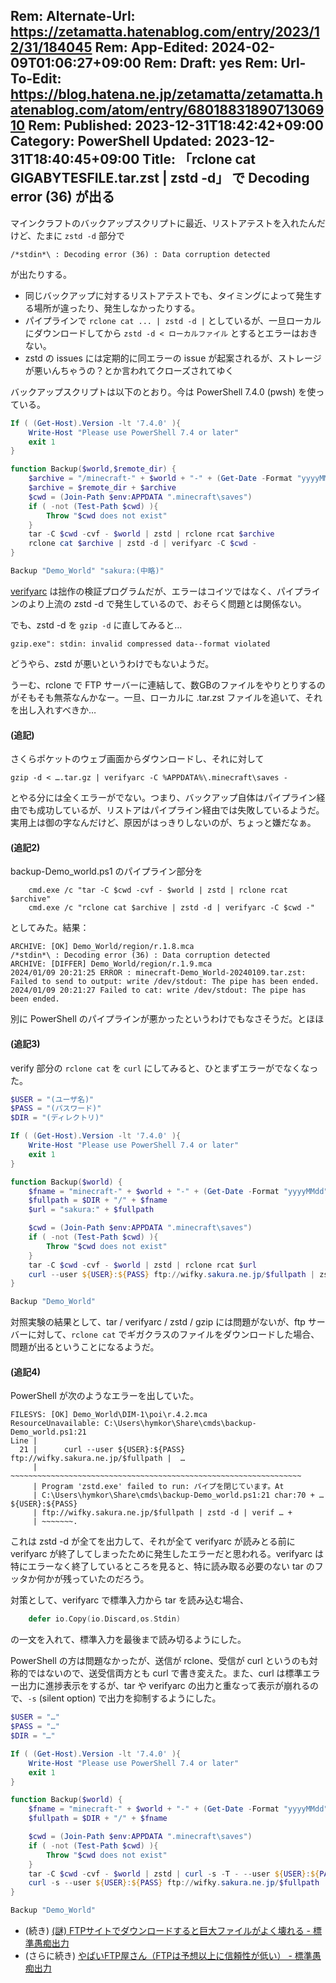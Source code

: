 Rem: Alternate-Url: https://zetamatta.hatenablog.com/entry/2023/12/31/184045
Rem: App-Edited: 2024-02-09T01:06:27+09:00
Rem: Draft: yes
Rem: Url-To-Edit: https://blog.hatena.ne.jp/zetamatta/zetamatta.hatenablog.com/atom/entry/6801883189071306910
Rem: Published: 2023-12-31T18:42:42+09:00
Category: PowerShell
Updated: 2023-12-31T18:40:45+09:00
Title: 「rclone cat GIGABYTESFILE.tar.zst | zstd -d」 で Decoding error (36) が出る
---
マインクラフトのバックアップスクリプトに最近、リストアテストを入れたんだけど、たまに `zstd -d` 部分で

```
/*stdin*\ : Decoding error (36) : Data corruption detected
```

が出たりする。

+ 同じバックアップに対するリストアテストでも、タイミングによって発生する場所が違ったり、発生しなかったりする。
+ パイプラインで `rclone cat ... | zstd -d |` としているが、一旦ローカルにダウンロードしてから `zstd -d < ローカルファイル` とするとエラーはおきない。
+ zstd の issues には定期的に同エラーの issue が起案されるが、ストレージが悪いんちゃうの？とか言われてクローズされてゆく

バックアップスクリプトは以下のとおり。今は PowerShell 7.4.0 (pwsh) を使っている。

```ps1
If ( (Get-Host).Version -lt '7.4.0' ){
    Write-Host "Please use PowerShell 7.4 or later"
    exit 1
}

function Backup($world,$remote_dir) {
    $archive = "/minecraft-" + $world + "-" + (Get-Date -Format "yyyyMMdd") + ".tar.zst"
    $archive = $remote_dir + $archive
    $cwd = (Join-Path $env:APPDATA ".minecraft\saves")
    if ( -not (Test-Path $cwd) ){
        Throw "$cwd does not exist"
    }
    tar -C $cwd -cvf - $world | zstd | rclone rcat $archive
    rclone cat $archive | zstd -d | verifyarc -C $cwd -
}

Backup "Demo_World" "sakura:(中略)"
```

[verifyarc] は拙作の検証プログラムだが、エラーはコイツではなく、パイプラインのより上流の zstd -d で発生しているので、おそらく問題とは関係ない。

[verifyarc]: https://github.com/hymkor/verifyarc

でも、zstd -d を `gzip -d` に直してみると…

```
gzip.exe": stdin: invalid compressed data--format violated
```

どうやら、zstd が悪いというわけでもないようだ。

うーむ、rclone で FTP サーバーに連結して、数GBのファイルをやりとりするのがそもそも無茶なんかなー。一旦、ローカルに .tar.zst ファイルを追いて、それを出し入れすべきか…

#### (追記)

さくらポケットのウェブ画面からダウンロードし、それに対して

```
gzip -d < ….tar.gz | verifyarc -C %APPDATA%\.minecraft\saves -
```

とやる分には全くエラーがでない。つまり、バックアップ自体はパイプライン経由でも成功しているが、リストアはパイプライン経由では失敗しているようだ。実用上は御の字なんだけど、原因がはっきりしないのが、ちょっと嫌だなぁ。

#### (追記2)

backup-Demo\_world.ps1 のパイプライン部分を

```
    cmd.exe /c "tar -C $cwd -cvf - $world | zstd | rclone rcat $archive"
    cmd.exe /c "rclone cat $archive | zstd -d | verifyarc -C $cwd -"
```

としてみた。結果：

```
ARCHIVE: [OK] Demo_World/region/r.1.8.mca
/*stdin*\ : Decoding error (36) : Data corruption detected
ARCHIVE: [DIFFER] Demo_World/region/r.1.9.mca
2024/01/09 20:21:25 ERROR : minecraft-Demo_World-20240109.tar.zst: Failed to send to output: write /dev/stdout: The pipe has been ended.
2024/01/09 20:21:27 Failed to cat: write /dev/stdout: The pipe has been ended.
```

別に PowerShell のパイプラインが悪かったというわけでもなさそうだ。とほほ

#### (追記3)

verify 部分の `rclone cat` を `curl` にしてみると、ひとまずエラーがでなくなった。

```ps1
$USER = "(ユーザ名)"
$PASS = "(パスワード)"
$DIR = "(ディレクトリ)"

If ( (Get-Host).Version -lt '7.4.0' ){
    Write-Host "Please use PowerShell 7.4 or later"
    exit 1
}

function Backup($world) {
    $fname = "minecraft-" + $world + "-" + (Get-Date -Format "yyyyMMdd") + ".tar.zst"
    $fullpath = $DIR + "/" + $fname
    $url = "sakura:" + $fullpath

    $cwd = (Join-Path $env:APPDATA ".minecraft\saves")
    if ( -not (Test-Path $cwd) ){
        Throw "$cwd does not exist"
    }
    tar -C $cwd -cvf - $world | zstd | rclone rcat $url
    curl --user ${USER}:${PASS} ftp://wifky.sakura.ne.jp/$fullpath | zstd -d | verifyarc -C $cwd -
}

Backup "Demo_World"
```

対照実験の結果として、tar / verifyarc / zstd / gzip には問題がないが、ftp サーバーに対して、`rclone cat` でギガクラスのファイルをダウンロードした場合、問題が出るということになるようだ。

#### (追記4)

PowerShell が次のようなエラーを出していた。

```
FILESYS: [OK] Demo_World\DIM-1\poi\r.4.2.mca
ResourceUnavailable: C:\Users\hymkor\Share\cmds\backup-Demo_world.ps1:21
Line |
  21 |      curl --user ${USER}:${PASS} ftp://wifky.sakura.ne.jp/$fullpath |  …
     |      ~~~~~~~~~~~~~~~~~~~~~~~~~~~~~~~~~~~~~~~~~~~~~~~~~~~~~~~~~~~~~~~~~
     | Program 'zstd.exe' failed to run: パイプを閉じています。At
     | C:\Users\hymkor\Share\cmds\backup-Demo_world.ps1:21 char:70 + …  ${USER}:${PASS}
     | ftp://wifky.sakura.ne.jp/$fullpath | zstd -d | verif … +
     | ~~~~~~~.
```

これは zstd -d が全てを出力して、それが全て verifyarc が読みとる前に verifyarc が終了してしまったために発生したエラーだと思われる。verifyarc は特にエラーなく終了しているところを見ると、特に読み取る必要のない tar のフッタか何かが残っていたのだろう。

対策として、verifyarc で標準入力から tar を読み込む場合、

```go
    defer io.Copy(io.Discard,os.Stdin)
```

の一文を入れて、標準入力を最後まで読み切るようにした。

PowerShell の方は問題なかったが、送信が rclone、受信が curl というのも対称的ではないので、送受信両方とも curl で書き変えた。また、curl は標準エラー出力に進捗表示をするが、tar や verifyarc の出力と重なって表示が崩れるので、`-s` (silent option) で出力を抑制するようにした。

```ps1
$USER = "…"
$PASS = "…"
$DIR = "…"

If ( (Get-Host).Version -lt '7.4.0' ){
    Write-Host "Please use PowerShell 7.4 or later"
    exit 1
}

function Backup($world) {
    $fname = "minecraft-" + $world + "-" + (Get-Date -Format "yyyyMMdd") + ".tar.zst"
    $fullpath = $DIR + "/" + $fname

    $cwd = (Join-Path $env:APPDATA ".minecraft\saves")
    if ( -not (Test-Path $cwd) ){
        Throw "$cwd does not exist"
    }
    tar -C $cwd -cvf - $world | zstd | curl -s -T - --user ${USER}:${PASS} ftp://wifky.sakura.ne.jp/$fullpath
    curl -s --user ${USER}:${PASS} ftp://wifky.sakura.ne.jp/$fullpath | zstd -d | verifyarc -C $cwd -
}

Backup "Demo_World"
```

+ (続き) [(謎) FTPサイトでダウンロードすると巨大ファイルがよく壊れる - 標準愚痴出力](https://zetamatta.hatenablog.com/entry/2024/02/08/151703)
+ (さらに続き) [やばいFTP屋さん（FTPは予想以上に信頼性が低い） - 標準愚痴出力](https://zetamatta.hatenablog.com/entry/2024/02/08/201103)
